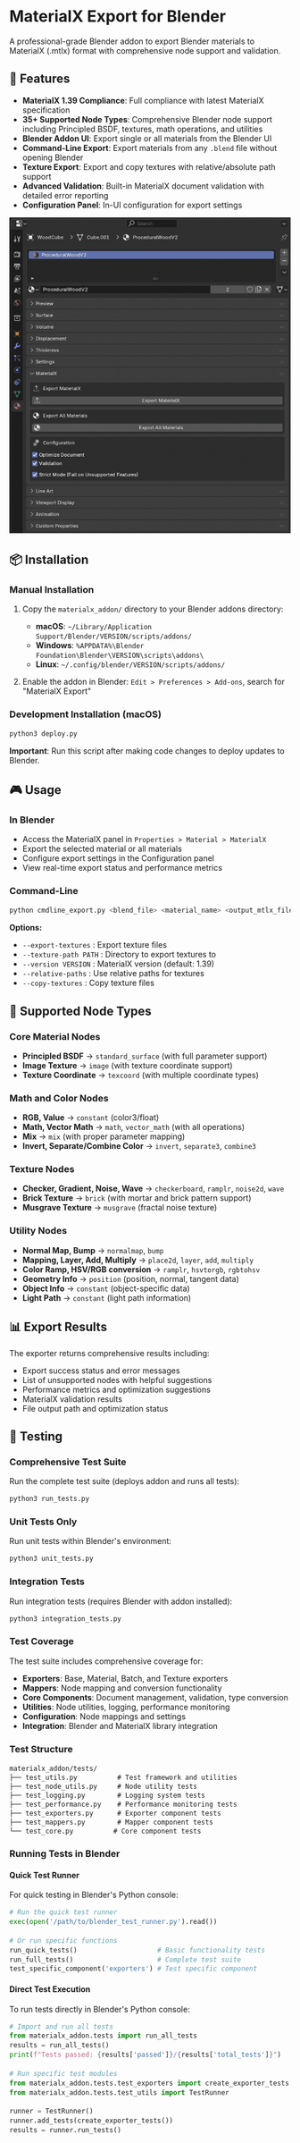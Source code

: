 # MaterialX Export for Blender

A professional-grade Blender addon to export Blender materials to MaterialX (.mtlx) format with comprehensive node support and validation.

## 🚀 Features

- **MaterialX 1.39 Compliance**: Full compliance with latest MaterialX specification
- **35+ Supported Node Types**: Comprehensive Blender node support including Principled BSDF, textures, math operations, and utilities
- **Blender Addon UI**: Export single or all materials from the Blender UI
- **Command-Line Export**: Export materials from any `.blend` file without opening Blender
- **Texture Export**: Export and copy textures with relative/absolute path support
- **Advanced Validation**: Built-in MaterialX document validation with detailed error reporting
- **Configuration Panel**: In-UI configuration for export settings

![Blender UI](BlenderScreenshot.png)

## 📦 Installation

### Manual Installation

1. Copy the `materialx_addon/` directory to your Blender addons directory:

   - **macOS**: `~/Library/Application Support/Blender/VERSION/scripts/addons/`
   - **Windows**: `%APPDATA%\Blender Foundation\Blender\VERSION\scripts\addons\`
   - **Linux**: `~/.config/blender/VERSION/scripts/addons/`

2. Enable the addon in Blender: `Edit > Preferences > Add-ons`, search for "MaterialX Export"

### Development Installation (macOS)

```bash
python3 deploy.py
```

**Important**: Run this script after making code changes to deploy updates to Blender.

## 🎮 Usage

### In Blender

- Access the MaterialX panel in `Properties > Material > MaterialX`
- Export the selected material or all materials
- Configure export settings in the Configuration panel
- View real-time export status and performance metrics

### Command-Line

```bash
python cmdline_export.py <blend_file> <material_name> <output_mtlx_file> [options]
```

**Options:**

- `--export-textures` : Export texture files
- `--texture-path PATH` : Directory to export textures to
- `--version VERSION` : MaterialX version (default: 1.39)
- `--relative-paths` : Use relative paths for textures
- `--copy-textures` : Copy texture files

## 🧩 Supported Node Types

### Core Material Nodes

- **Principled BSDF** → `standard_surface` (with full parameter support)
- **Image Texture** → `image` (with texture coordinate support)
- **Texture Coordinate** → `texcoord` (with multiple coordinate types)

### Math and Color Nodes

- **RGB, Value** → `constant` (color3/float)
- **Math, Vector Math** → `math`, `vector_math` (with all operations)
- **Mix** → `mix` (with proper parameter mapping)
- **Invert, Separate/Combine Color** → `invert`, `separate3`, `combine3`

### Texture Nodes

- **Checker, Gradient, Noise, Wave** → `checkerboard`, `ramplr`, `noise2d`, `wave`
- **Brick Texture** → `brick` (with mortar and brick pattern support)
- **Musgrave Texture** → `musgrave` (fractal noise texture)

### Utility Nodes

- **Normal Map, Bump** → `normalmap`, `bump`
- **Mapping, Layer, Add, Multiply** → `place2d`, `layer`, `add`, `multiply`
- **Color Ramp, HSV/RGB conversion** → `ramplr`, `hsvtorgb`, `rgbtohsv`
- **Geometry Info** → `position` (position, normal, tangent data)
- **Object Info** → `constant` (object-specific data)
- **Light Path** → `constant` (light path information)

## 📊 Export Results

The exporter returns comprehensive results including:

- Export success status and error messages
- List of unsupported nodes with helpful suggestions
- Performance metrics and optimization suggestions
- MaterialX validation results
- File output path and optimization status

## 🧪 Testing

### Comprehensive Test Suite

Run the complete test suite (deploys addon and runs all tests):

```bash
python3 run_tests.py
```

### Unit Tests Only

Run unit tests within Blender's environment:

```bash
python3 unit_tests.py
```

### Integration Tests

Run integration tests (requires Blender with addon installed):

```bash
python3 integration_tests.py
```

### Test Coverage

The test suite includes comprehensive coverage for:

- **Exporters**: Base, Material, Batch, and Texture exporters
- **Mappers**: Node mapping and conversion functionality
- **Core Components**: Document management, validation, type conversion
- **Utilities**: Node utilities, logging, performance monitoring
- **Configuration**: Node mappings and settings
- **Integration**: Blender and MaterialX library integration

### Test Structure

```
materialx_addon/tests/
├── test_utils.py          # Test framework and utilities
├── test_node_utils.py     # Node utility tests
├── test_logging.py        # Logging system tests
├── test_performance.py    # Performance monitoring tests
├── test_exporters.py      # Exporter component tests
├── test_mappers.py        # Mapper component tests
└── test_core.py          # Core component tests
```

### Running Tests in Blender

#### Quick Test Runner

For quick testing in Blender's Python console:

```python
# Run the quick test runner
exec(open('/path/to/blender_test_runner.py').read())

# Or run specific functions
run_quick_tests()                    # Basic functionality tests
run_full_tests()                     # Complete test suite
test_specific_component('exporters') # Test specific component
```

#### Direct Test Execution

To run tests directly in Blender's Python console:

```python
# Import and run all tests
from materialx_addon.tests import run_all_tests
results = run_all_tests()
print(f"Tests passed: {results['passed']}/{results['total_tests']}")

# Run specific test modules
from materialx_addon.tests.test_exporters import create_exporter_tests
from materialx_addon.tests.test_utils import TestRunner

runner = TestRunner()
runner.add_tests(create_exporter_tests())
results = runner.run_tests()
```
